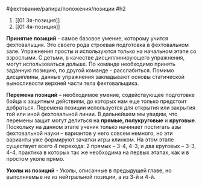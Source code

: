 #фехтование/рапира/положения/позиции
#h2 

1) [[01 3я-позиция]]
2) [[01 4я-позиция]]

**Принятие позиций** - самое базовое умение, которому учится фехтовальщик. Это своего рода строевая подготовка в фехтовальном зале. Упражнения просты и используются только на начальном этапе со взрослыми. С детьми, в качестве дисциплинирующего упражнения, могут использоваться дольше. По команде необходимо принять заданную позицию, по другой команде - расслабиться. Помимо дисциплины, данные упражнения закладывают основы статической выносливости верхней части тела фехтовальщика.

**Перемена позиций** – необходимое умение, содействующее подготовке бойца к защитным действиям, до которых нам еще только предстоит добраться. Перемена позиции используется для открытия или закрытия той или иной фехтовальной линии. В дальнейшем мы увидим, что перемены защит могут делиться на **прямые, полукруговые** и **круговые**. Поскольку на данном этапе ученик только начинает постигать азы фехтовальной науки – вариантов у него совсем немного, но эти варианты уже формируют зачатки игры клинком. На этом этапе существует всего 4 перехода: 2 прямых – 3-4, 4-3, и два круговых – 3-3, 4-4, практика в которых так же необходима на первых этапах, как и в простом уколе прямо.

**Уколы из позиций** - Уколы, описанные в предыдущей главе, но выполняемые не из нейтральной позиции, а из 3-й и 4-й.